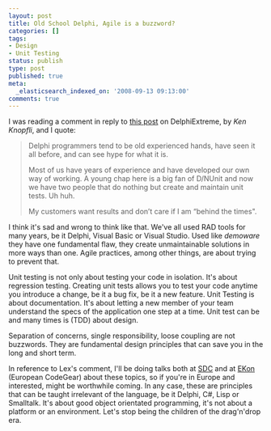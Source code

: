 ```yaml
---
layout: post
title: Old School Delphi, Agile is a buzzword?
categories: []
tags:
- Design
- Unit Testing
status: publish
type: post
published: true
meta:
  _elasticsearch_indexed_on: '2008-09-13 09:13:00'
comments: true
---
```

<p>I was reading a comment in reply to <a href="http://delphixtreme.com/wordpress/?p=22">this post</a> on DelphiExtreme, by <em>Ken Knopfli</em>, and I quote:</p>  <blockquote>	   	<p>	Delphi programmers tend to be old experienced hands, have seen it all before, and can see hype for what it is.	</p>	    	<p>	Most of us have years of experience and have developed our own way of working. A young chap here is a big fan of D/NUnit and now we have two people that do nothing but create and maintain unit tests. Uh huh.	</p>	    	<p>	My customers want results and don&rsquo;t care if I am &ldquo;behind the times&quot;.	</p>	 </blockquote>  <p>I think it&#039;s sad and wrong to think like that. We&#039;ve all used RAD tools for many years, be it Delphi, Visual Basic or Visual Studio. Used like <em>demoware </em>they have one fundamental flaw, they create unmaintainable solutions in more ways than one. Agile practices, among other things, are about trying to prevent that. </p>  <p>Unit testing is not only about testing your code in isolation. It&#039;s about regression testing. Creating unit tests allows you to test your code anytime you introduce a change, be it a bug fix, be it a new feature. Unit Testing is about documentation. It&#039;s about letting a new member of your team understand the specs of the application one step at a time. Unit test can be and many times is (TDD) about design. </p>  <p>Separation of concerns, single responsibility, loose coupling are not buzzwords. They are fundamental design principles that can save you in the long and short term. </p>  <p>In reference to Lex&#039;s comment, I&#039;ll be doing talks both at <a href="http://www.sdc.nl">SDC</a> and at <a href="http://entwicklerkonferenz.de">EKon</a> (European CodeGear) about these topics, so if you&#039;re in Europe and interested, might be worthwhile coming. In any case, these are principles that can be taught irrelevant of the language, be it Delphi, C#, Lisp or Smalltalk. It&#039;s about good object orientated programming, it&#039;s not about a platform or an environment. Let&#039;s stop being the children of the drag&#039;n&#039;drop era. </p>
